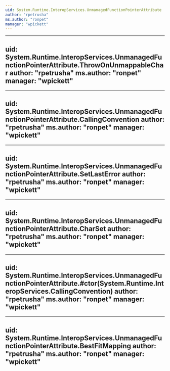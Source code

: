 ```yaml
---
uid: System.Runtime.InteropServices.UnmanagedFunctionPointerAttribute
author: "rpetrusha"
ms.author: "ronpet"
manager: "wpickett"
---
```


---
uid: System.Runtime.InteropServices.UnmanagedFunctionPointerAttribute.ThrowOnUnmappableChar
author: "rpetrusha"
ms.author: "ronpet"
manager: "wpickett"
---

---
uid: System.Runtime.InteropServices.UnmanagedFunctionPointerAttribute.CallingConvention
author: "rpetrusha"
ms.author: "ronpet"
manager: "wpickett"
---

---
uid: System.Runtime.InteropServices.UnmanagedFunctionPointerAttribute.SetLastError
author: "rpetrusha"
ms.author: "ronpet"
manager: "wpickett"
---

---
uid: System.Runtime.InteropServices.UnmanagedFunctionPointerAttribute.CharSet
author: "rpetrusha"
ms.author: "ronpet"
manager: "wpickett"
---

---
uid: System.Runtime.InteropServices.UnmanagedFunctionPointerAttribute.#ctor(System.Runtime.InteropServices.CallingConvention)
author: "rpetrusha"
ms.author: "ronpet"
manager: "wpickett"
---

---
uid: System.Runtime.InteropServices.UnmanagedFunctionPointerAttribute.BestFitMapping
author: "rpetrusha"
ms.author: "ronpet"
manager: "wpickett"
---
